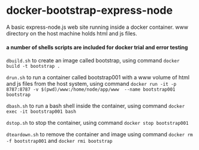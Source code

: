# docker-bootstrap-express-node
A basic express-node.js web site running inside a docker container. www directory on the host machine holds html and js files. 

#### a number of shells scripts are included for docker trial and error testing
   `dbuild.sh` to create an image called bootstrap, using command `docker build -t bootstrap .` 

   `drun.sh`  to run a container called bootstrap001 with a www volume of html and js files from the host system, using command `docker run -it -p 8787:8787 -v $(pwd)/www:/home/node/app/www  --name bootstrap001 bootstrap`
   
   `dbash.sh` to run a bash shell inside the container, using command `docker exec -it bootstrap001 bash`
   
   `dstop.sh`  to stop the container, using command `docker stop bootstrap001`

  `dteardown.sh` to remove the container and image using command `docker rm -f bootstrap001` and `docker rmi bootstrap`
   


